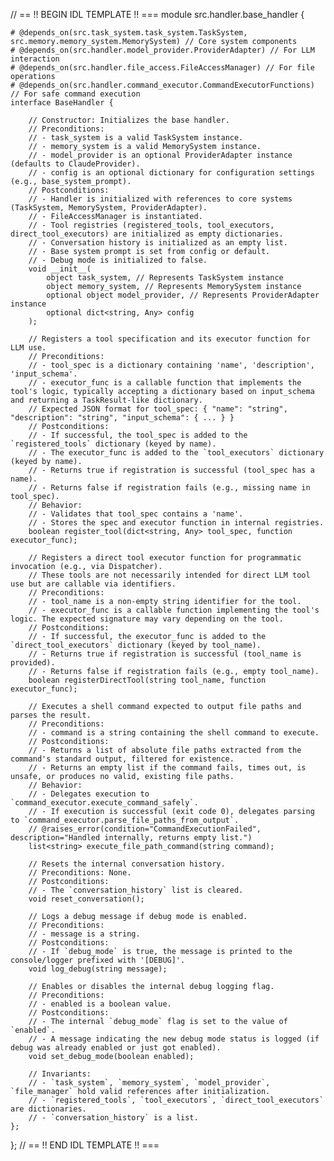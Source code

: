 // == !! BEGIN IDL TEMPLATE !! ===
module src.handler.base_handler {

    # @depends_on(src.task_system.task_system.TaskSystem, src.memory.memory_system.MemorySystem) // Core system components
    # @depends_on(src.handler.model_provider.ProviderAdapter) // For LLM interaction
    # @depends_on(src.handler.file_access.FileAccessManager) // For file operations
    # @depends_on(src.handler.command_executor.CommandExecutorFunctions) // For safe command execution
    interface BaseHandler {

        // Constructor: Initializes the base handler.
        // Preconditions:
        // - task_system is a valid TaskSystem instance.
        // - memory_system is a valid MemorySystem instance.
        // - model_provider is an optional ProviderAdapter instance (defaults to ClaudeProvider).
        // - config is an optional dictionary for configuration settings (e.g., base_system_prompt).
        // Postconditions:
        // - Handler is initialized with references to core systems (TaskSystem, MemorySystem, ProviderAdapter).
        // - FileAccessManager is instantiated.
        // - Tool registries (registered_tools, tool_executors, direct_tool_executors) are initialized as empty dictionaries.
        // - Conversation history is initialized as an empty list.
        // - Base system prompt is set from config or default.
        // - Debug mode is initialized to false.
        void __init__(
            object task_system, // Represents TaskSystem instance
            object memory_system, // Represents MemorySystem instance
            optional object model_provider, // Represents ProviderAdapter instance
            optional dict<string, Any> config
        );

        // Registers a tool specification and its executor function for LLM use.
        // Preconditions:
        // - tool_spec is a dictionary containing 'name', 'description', 'input_schema'.
        // - executor_func is a callable function that implements the tool's logic, typically accepting a dictionary based on input_schema and returning a TaskResult-like dictionary.
        // Expected JSON format for tool_spec: { "name": "string", "description": "string", "input_schema": { ... } }
        // Postconditions:
        // - If successful, the tool_spec is added to the `registered_tools` dictionary (keyed by name).
        // - The executor_func is added to the `tool_executors` dictionary (keyed by name).
        // - Returns true if registration is successful (tool_spec has a name).
        // - Returns false if registration fails (e.g., missing name in tool_spec).
        // Behavior:
        // - Validates that tool_spec contains a 'name'.
        // - Stores the spec and executor function in internal registries.
        boolean register_tool(dict<string, Any> tool_spec, function executor_func);

        // Registers a direct tool executor function for programmatic invocation (e.g., via Dispatcher).
        // These tools are not necessarily intended for direct LLM tool use but are callable via identifiers.
        // Preconditions:
        // - tool_name is a non-empty string identifier for the tool.
        // - executor_func is a callable function implementing the tool's logic. The expected signature may vary depending on the tool.
        // Postconditions:
        // - If successful, the executor_func is added to the `direct_tool_executors` dictionary (keyed by tool_name).
        // - Returns true if registration is successful (tool_name is provided).
        // - Returns false if registration fails (e.g., empty tool_name).
        boolean registerDirectTool(string tool_name, function executor_func);

        // Executes a shell command expected to output file paths and parses the result.
        // Preconditions:
        // - command is a string containing the shell command to execute.
        // Postconditions:
        // - Returns a list of absolute file paths extracted from the command's standard output, filtered for existence.
        // - Returns an empty list if the command fails, times out, is unsafe, or produces no valid, existing file paths.
        // Behavior:
        // - Delegates execution to `command_executor.execute_command_safely`.
        // - If execution is successful (exit code 0), delegates parsing to `command_executor.parse_file_paths_from_output`.
        // @raises_error(condition="CommandExecutionFailed", description="Handled internally, returns empty list.")
        list<string> execute_file_path_command(string command);

        // Resets the internal conversation history.
        // Preconditions: None.
        // Postconditions:
        // - The `conversation_history` list is cleared.
        void reset_conversation();

        // Logs a debug message if debug mode is enabled.
        // Preconditions:
        // - message is a string.
        // Postconditions:
        // - If `debug_mode` is true, the message is printed to the console/logger prefixed with '[DEBUG]'.
        void log_debug(string message);

        // Enables or disables the internal debug logging flag.
        // Preconditions:
        // - enabled is a boolean value.
        // Postconditions:
        // - The internal `debug_mode` flag is set to the value of `enabled`.
        // - A message indicating the new debug mode status is logged (if debug was already enabled or just got enabled).
        void set_debug_mode(boolean enabled);

        // Invariants:
        // - `task_system`, `memory_system`, `model_provider`, `file_manager` hold valid references after initialization.
        // - `registered_tools`, `tool_executors`, `direct_tool_executors` are dictionaries.
        // - `conversation_history` is a list.
    };
};
// == !! END IDL TEMPLATE !! ===
